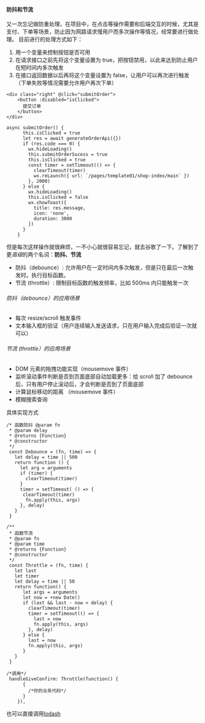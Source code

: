#### 防抖和节流

又一次忘记做防重处理，在项目中，在点击等操作需要和后端交互的时候，尤其是支付、下单等场景，防止因为网路请求慢用户而多次操作等情况，经常要进行做处理。
目前进行的处理方式如下：

1. 用一个变量来控制按钮是否可用
2. 在请求接口之前先将这个变量设置为 true，把按钮禁用，以此来达到防止用户在短时间内多次触发
3. 在接口返回数据以后再将这个变量设置为 false，让用户可以再次进行触发（下单失败等情况需要允许用户再次下单）

```
<div class="right" @click="submitOrder">
    <button :disabled="isClicked">
      提交订单
    </button>
</div>
```

```
async submitOrder() {
      this.isClicked = true
      let res = await generateOrderApi({})
      if (res.code === 0) {
        wx.hideLoading()
        this.submitOrderSucess = true
        this.isClicked = true
        const timer = setTimeout(() => {
          clearTimeout(timer)
          wx.reLaunch({ url: `/pages/template01/shop-index/main` })
        }, 2000)
      } else {
        wx.hideLoading()
        this.isClicked = false
        wx.showToast({
          title: res.message,
          icon: 'none',
          duration: 3000
        })
      }
    }
```

但是每次这样操作就很麻烦，一不小心就很容易忘记，就去谷歌了一下。了解到了更*高级*的两个名词：**防抖、节流**

- 防抖（debounce）: 允许用户在一定时间内多次触发，但是只在最后一次触发时。执行目标函数。
- 节流 (throttle）: 限制目标函数的触发频率，比如 500ms 内只能触发一次

###### 防抖（debounce）的应用场景

- 每次 resize/scroll 触发事件
- 文本输入框的验证（用户连续输入发送请求，只在用户输入完成后验证一次就可以）

###### 节流 (throttle）的应用场景

- DOM 元素的拖拽功能实现（mousemove 事件）
- 监听滚动事件判断是否到页面底部自动加载更多：给 scroll 加了 debounce 后，只有用户停止滚动后，才会判断是否到了页面底部
- 计算鼠标移动的距离 （mousemove 事件）
- 模糊搜索查询

具体实现方式

```
/* 函数防抖 @param fn
 * @param delay
 * @returns {Function}
 * @constructor
 */
 const Debounce = (fn, time) => {
   let delay = time || 500
   return function () {
     let arg = arguments
     if (timer) {
       clearTimeout(timer)
     }
     timer = setTimeout( () => {
      clearTimeout(timer)
       fn.apply(this, args)
     }, delay)
   }
 }
```

```
/**
 * 函数节流
 * @param fn
 * @param time
 * @returns {Function}
 * @constructor
 */
 const Throttle = (fn, time) {
   let last
   let timer
   let delay = time || 50
   return function() {
      let args = arguments
      let now = +new Date()
      if (last && last - now < delay) {
        clearTimeout(timer)
        timer = setTimeout(() => {
          last = now
          fn.apply(this, args)
        }, delay)
      } else {
        last = now
        fn.apply(this, args)
      }
   }
 }

```

```
/*调用*/
 handleGiveConfirm: Throttle(function() {
      {
        /*你的业务代码*/
      }
    }),
```
也可以直接调用[lodash](https://www.lodashjs.com/docs/latest#_debouncefunc-wait0-options)